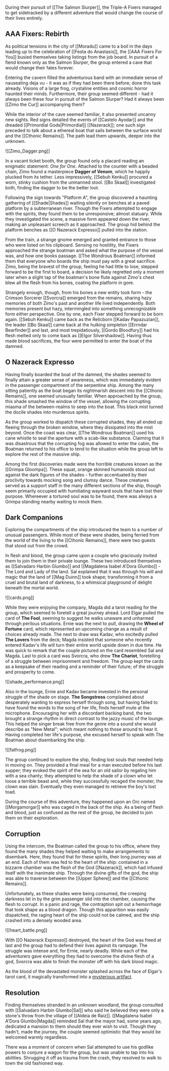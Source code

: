 During their pursuit of [[The Salmon Slurper]], the Triple-A Fixers managed to get sidetracked by a different adventure that would change the course of their lives entirely.

## AAA Fixers: Rebirth

As political tensions in the city of [[Moradu]] came to a boil in the days leading up to the celebration of [[Festa do Anastasis]], the [[AAA Fixers For You]] busied themselves taking listings from the job board. In pursuit of a fiend known only as the Salmon Slurper, the group entered a cave that would change their fates forever.

Entering the cavern filled the adventurous band with an immediate sense of nauseating deja vu - it was as if they had been there before; done this task already. Visions of a large frog, crystaline entities and cosmic horror haunted their minds. Furthermore, their group seemed different - had it always been these four in pursuit of the Salmon Slurper? Had it always been [[Zimo the Cur]] accompanying them?

While the interior of the cave seemed familiar, it also presented uncanny new sights. Red signs detailed the events of [[Castelo Ayodar]] and the dreaded [[Primordial Gods|Primordial]] [[Nazerack]]; one such sign preceded to talk about a ethereal boat that sails between the surface world and the [[Cthonic Remains]]. The path lead them upwards, deeper into the unknown.

![[Zimo_Dagger.png]]

In a vacant ticket booth, the group found only a placard reading an enigmatic statement: *One for One*. Attached to the counter with a beaded chain, Zimo found a masterpiece **Dagger of Venom**, which he happily plucked from its tether. Less impressively, [[Sebuh Kenku]] procured a worn, stinky cushion from the unmanned stool. [[Bo Skaal]] investigated both, finding the dagger to be the better loot.

Following the sign towards "Platform A", the group discovered a haunting gathering of [[Shade|Shades]] waiting silently on benches at a paved platform by a subterranean river. Though the Fixers attempted to engage with the spirits, they found them to be unresponsive; almost statuary. While they investigated the scene, a massive form appeared down the river, making an unpleasant screech as it approached. The group hid behind the platform benches as [[O Nazerack Expresso]] pulled into the station. 

From the train, a strange gnome emerged and granted entrance to those who were listed on his clipboard. Sensing no hostility, the Fixers approached the strange boatman and asked what the purpose of the vessel was, and how one books passage. [[The Wondrous Boatman]] informed them that everyone who boards the ship must pay with a great sacrifice. Zimo, being the bravest of  the group, feeling he had little to lose, stepped forward to be the first to board, a decision he likely regretted only a moment later when a slight tap of the boatman's bone flute against Zimo's chest blew all the flesh from his bones, coating the platform in gore.

Strangely enough, though, from his bones a new entity took form - the Crimson Sorcerer [[Svorcra]] emerged from the remains, sharing hazy memories of both Zimo's past and another life lived independently. Both memories present but hazy, intermingled into something unrecognizable form either perspective. One by one, each Fixer stepped forward to be born again. [[Sebuh Kenku]] came back as the Relicborn [[Kadav Papazuzian]], the leader [[Bo Skaal]] came back at the hulking simpleton [[Errndar Bearfinder]] and last, and most trepidatiously, [[Gordo Bloodfury]] had his flesh melted only to come back as [[Elgor Silvershadow]]. Having thus made blood sacrifices, the four were permitted to enter the boat of the damned.

## O Nazerack Expresso

Having finally boarded the boat of the damned, the shades seemed to finally attain a greater sense of awareness, which was immediately evident in the passenger compartment of the serpentine ship. Among the many sitting patiently as the boat began its nightmarish descent into the [[Cthonic Remains]], one seemed unusually familiar. When approached by the group, this shade smashed the window of the vessel, allowing the corrupting miasma of the between-realms to seep into the boat. This black mist turned the docile shades into murderous spirits.

As the group worked to dispatch these corrupted shades, they all ended up fleeing through the broken window, where they dissipated into the mist beyond. Once the coast was clear, [[The Wondrous Boatman]] used his cane whistle to seal the aperture with a scab-like substance. Claiming that it was disastrous that the corrupting fog was allowed to enter the cabin, the Boatman returned to his office to tend to the situation while the group left to explore the rest of the massive ship.

Among the first discoveries made were the horrible creatures known as the [[Grimpa Gloompa]]. These squat, orange skinned humanoids stood out against the dark figures of the shades - further accentuated by their proclivity towards mocking song and clumsy dance. These creatures served as a support staff in the many different sections of the ship, though seem primarily occupied with humiliating wayward souls that have lost their purpose. Whereever a tortured soul was to be found, there was always a Grimpa standing nearby waiting to mock them.

## Dark Companions

Exploring the compartments of the ship introduced the team to a number of unusual passengers. While most of these were shades, being ferried from the world of the living to the [[Cthonic Remains]], there were two guests that stood out from the crowd.

In flesh and blood, the group came upon a couple who graciously invited them to join them in their private lounge. These two introduced themselves as [[Salvadaro Harbin Glumbo]] and [[Magdalena Isabel A'Dora Glumbo]] - The Lord and Lady of the land. Sal explained that it was through his will and magic that the land of [[Mag Duinn]] took shape; transforming it from a cruel and brutal land of darkness, to a whimsical playground of delight beneath the mortal world.

![[cards.png]]

While they were enjoying the company, Magda did a tarot reading for the group, which seemed to foretell a great journey ahead. Lord Elgar pulled the card of **The Fool**, seeming to suggest he walks unaware and unharmed through perilous situations. Ernie was the next to pull, drawing the **Wheel of Fortune** card, which represented an upcoming change as a result of choices already made. The next to draw was Kadav, who excitedly pulled **The Lovers** from the deck; Magda insisted that someone who recently entered Kadav's life will turn their entire world upside down in due time. He was quick to remark that the couple pictured on the card resembled Sal and Magda. Last to pick a card was Svorcra, who drew **The Chariot**, foretelling of a struggle between imprisonment and freedom. The group kept the cards as a keepsake of their reading and a reminder of their future; of the struggle and prosperity to come.

![[shade_performance.png]]

Also in the lounge, Ernie and Kadav became invested in the personal struggle of the shade on stage. **The Songstress** complained about desperately wanting to express herself through song, but having failed to have found the words to the song of her life, finds herself mute at the microphone. Encouraging her with a discordant backing band, the two brought a strange rhythm in direct contrast to the jazzy music of the lounge. This helped the singer break free from the genre into a sound she would describe as "New Metal"; which meant nothing to those around to hear it. Having completed her life's purpose, she excused herself to speak with The Boatman about disembarking the ship.

![[fatfrog.png]]

The group continued to explore the ship, finding lost souls that needed help in moving on. They provided a final meal for a man executed before his last supper; they evoked the spirit of the sea for an old sailor by regaling him with a sea chanty; they attempted to help the shade of a clown who let loose a terrible beast and, while they successfully recaged the monster, the clown was slain. Eventually they even managed to retrieve the boy's lost toad.

During the course of this adventure, they happened upon an Orc named  [[Morgamorgar]] who was caged in the back of the ship. As a being of flesh and blood, just as confused as the rest of the group, he decided to join them on their exploration.

## Corruption

Using the intercom, the Boatman called the group to his office, where they found the many shades they helped waiting to make arrangements to disembark. Here, they found that for these spirits, their long journey was at an end. Each of them was fed to the heart of the ship: contained in a bizzarre chamber was the flesh of the God [[Nazerack]], which had infused itself with the inanimate ship. Through the divine gifts of the god, the ship was able to traverse between the [[Upper Sphere]] and the [[Cthonic Remains]].

Unfortunately, as these shades were being consumed, the creeping darkness let in by the grim passenger slid into the chamber, causing the flesh to corrupt. In a panic and rage, the contraption spit out a hemorrhage that took shape as a blood dragon. Though this apparition was easily dispatched, the raging heart of the ship could not be calmed, and the ship crashed into a densely wooded area.

![[heart_battle.png]]

With [[O Nazerack Expresso]] destroyed, the heart of the God was freed at last and the group had to defend their lives against its rampage. The struggle was intense and, for Ernie, nearly deadly. While each of the adventurers gave everything they had to overcome the divine flesh of a god, Svorcra was able to finish the monster off with his dark blood magic.

As the blood of the devastated monster splashed across the face of Elgar's tarot card, it magically transformed into a [mysterious artifact](https://www.dndbeyond.com/magic-items/10241416-whistle-of-the-vagrant-2). 

## Resolution

Finding themselves stranded in an unknown woodland, the group consulted with [[Salvadaro Harbin Glumbo|Sal]] who said he believed they were only a stone's throw from the village of [[Aldeia de Raiz]]. [[Magdalena Isabel A'Dora Glumbo|Magda]] reminded Sal that the mayor had, some years ago, dedicated a mansion to them should they ever wish to visit. Though they hadn't, made the journey, the couple seemed optimistic that they would be welcomed warmly regardless.

There was a moment of concern when Sal attempted to use his godlike powers to conjure a wagon for the group, but was unable to tap into his abilities. Shrugging it off as trauma from the crash, they resolved to walk to town the old fashioned way.

